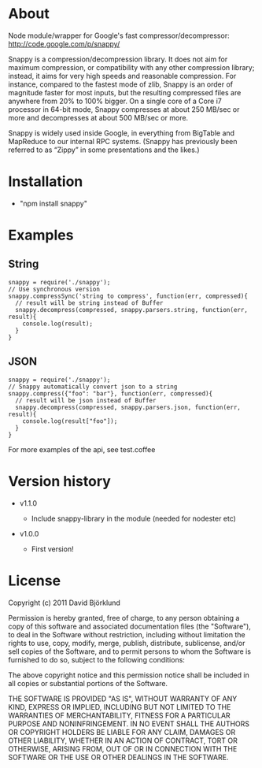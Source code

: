 # About

Node module/wrapper for Google's fast compressor/decompressor: <http://code.google.com/p/snappy/>

Snappy is a compression/decompression library. It does not aim for maximum compression, or compatibility with any other compression library; instead, it aims for very high speeds and reasonable compression. For instance, compared to the fastest mode of zlib, Snappy is an order of magnitude faster for most inputs, but the resulting compressed files are anywhere from 20% to 100% bigger. On a single core of a Core i7 processor in 64-bit mode, Snappy compresses at about 250 MB/sec or more and decompresses at about 500 MB/sec or more.

Snappy is widely used inside Google, in everything from BigTable and MapReduce to our internal RPC systems. (Snappy has previously been referred to as “Zippy” in some presentations and the likes.)

# Installation
- "npm install snappy"

# Examples
## String
    snappy = require('./snappy');
    // Use synchronous version
    snappy.compressSync('string to compress', function(err, compressed){
      // result will be string instead of Buffer
      snappy.decompress(compressed, snappy.parsers.string, function(err, result){
        console.log(result);
      }
    }

## JSON
    snappy = require('./snappy');
    // Snappy automatically convert json to a string
    snappy.compress({"foo": "bar"}, function(err, compressed){
      // result will be json instead of Buffer
      snappy.decompress(compressed, snappy.parsers.json, function(err, result){
        console.log(result["foo"]);
      }
    }

For more examples of the api, see test.coffee

# Version history

- v1.1.0
  - Include snappy-library in the module (needed for nodester etc)

- v1.0.0
  - First version!

# License
Copyright (c) 2011 David Björklund

Permission is hereby granted, free of charge, to any person obtaining a copy
of this software and associated documentation files (the "Software"), to deal
in the Software without restriction, including without limitation the rights
to use, copy, modify, merge, publish, distribute, sublicense, and/or sell
copies of the Software, and to permit persons to whom the Software is
furnished to do so, subject to the following conditions:

The above copyright notice and this permission notice shall be included in
all copies or substantial portions of the Software.

THE SOFTWARE IS PROVIDED "AS IS", WITHOUT WARRANTY OF ANY KIND, EXPRESS OR
IMPLIED, INCLUDING BUT NOT LIMITED TO THE WARRANTIES OF MERCHANTABILITY,
FITNESS FOR A PARTICULAR PURPOSE AND NONINFRINGEMENT. IN NO EVENT SHALL THE
AUTHORS OR COPYRIGHT HOLDERS BE LIABLE FOR ANY CLAIM, DAMAGES OR OTHER
LIABILITY, WHETHER IN AN ACTION OF CONTRACT, TORT OR OTHERWISE, ARISING FROM,
OUT OF OR IN CONNECTION WITH THE SOFTWARE OR THE USE OR OTHER DEALINGS IN
THE SOFTWARE.
